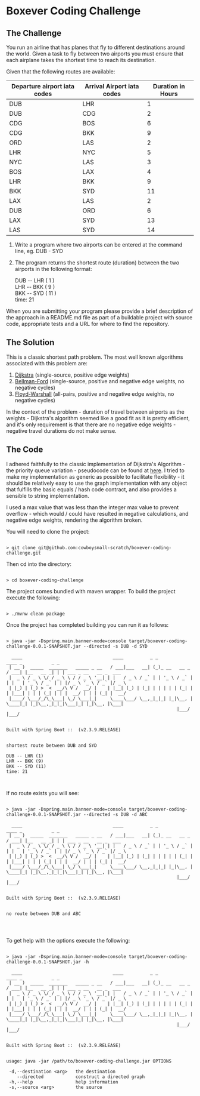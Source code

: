 
# Boxever Coding Challenge



## The Challenge


You run an airline that has planes that fly to different destinations around the world. Given a
task to fly between two airports you must ensure that each airplane takes the shortest time
to reach its destination.


Given that the following routes are available:


| Departure airport iata codes | Arrival Airport iata codes | Duration in Hours |
| ---------------------------- | -------------------------- | ----------------- |
| DUB                          | LHR                        | 1                 |
| DUB                          | CDG                        | 2                 |
| CDG                          | BOS                        | 6                 |
| CDG                          | BKK                        | 9                 |
| ORD                          | LAS                        | 2                 |
| LHR                          | NYC                        | 5                 |
| NYC                          | LAS                        | 3                 |
| BOS                          | LAX                        | 4                 |
| LHR                          | BKK                        | 9                 |
| BKK                          | SYD                        | 11                |
| LAX                          | LAS                        | 2                 |
| DUB                          | ORD                        | 6                 |
| LAX                          | SYD                        | 13                |
| LAS                          | SYD                        | 14                |




1. Write a program where two airports can be entered at the command line, eg. DUB - SYD  


2. The program returns the shortest route (duration) between the two airports in the following format:  


   DUB -- LHR ( 1 )  
   LHR -- BKK ( 9 )  
   BKK -- SYD ( 11 )  
   time: 21


When you are submitting your program please provide a brief description of the approach in a 
README.md file as part of a buildable project with source code, appropriate tests and a URL 
for where to find the repository.



## The Solution

This is a classic shortest path problem. The most well known algorithms associated with this 
problem are:


1. [Dijkstra](https://en.wikipedia.org/wiki/Dijkstra%27s_algorithm) (single-source, positive edge weights)
2. [Bellman-Ford](https://en.wikipedia.org/wiki/Bellman%E2%80%93Ford_algorithm) (single-source, positive and negative edge weights, no negative cycles)
3. [Floyd-Warshall](https://en.wikipedia.org/wiki/Floyd%E2%80%93Warshall_algorithm) (all-pairs, positive and negative edge weights, no negative cycles)


In the context of the problem - duration of travel between airports as the weights - 
Dijkstra's algorithm seemed like a good fit as it is pretty efficient, and it's only 
requirement is that there are no negative edge weights - negative travel durations do 
not make sense. 



## The Code

I adhered faithfully to the classic implementation of Dijkstra's Algorithm - the priority queue 
variation - pseudocode can be found at [here](https://en.wikipedia.org/wiki/Dijkstra%27s_algorithm#Using_a_priority_queue). 
I tried to make my implementation as generic as possible to facilitate flexibility - 
it should be relatively easy to use the graph implementation with any object that fulfills the 
basic equals / hash code contract, and also provides a sensible to string implementation.


I used a max value that was less than the integer max value to prevent overflow - which would 
/ could have resulted in negative calculations, and negative edge weights, rendering the algorithm 
broken.


You will need to clone the project:


```shell

> git clone git@github.com:cowboysmall-scratch/boxever-coding-challenge.git  

```


Then cd into the directory:


```shell

> cd boxever-coding-challenge

```


The project comes bundled with maven wrapper. To build the project execute the following:


```shell

> ./mvnw clean package

```


Once the project has completed building you can run it as follows:


```shell

> java -jar -Dspring.main.banner-mode=console target/boxever-coding-challenge-0.0.1-SNAPSHOT.jar --directed -s DUB -d SYD 

  ____                                  ____          _ _                ____ _           _ _
 | __ )  _____  _______   _____ _ __   / ___|___   __| (_)_ __   __ _   / ___| |__   __ _| | | ___ _ __   __ _  ___
 |  _ \ / _ \ \/ / _ \ \ / / _ \ '__| | |   / _ \ / _` | | '_ \ / _` | | |   | '_ \ / _` | | |/ _ \ '_ \ / _` |/ _ \
 | |_) | (_) >  <  __/\ V /  __/ |    | |__| (_) | (_| | | | | | (_| | | |___| | | | (_| | | |  __/ | | | (_| |  __/
 |____/ \___/_/\_\___| \_/ \___|_|     \____\___/ \__,_|_|_| |_|\__, |  \____|_| |_|\__,_|_|_|\___|_| |_|\__, |\___|
                                                                |___/                                    |___/


Built with Spring Boot ::  (v2.3.9.RELEASE)


shortest route between DUB and SYD

DUB -- LHR (1)
LHR -- BKK (9)
BKK -- SYD (11)
time: 21



```

If no route exists you will see:


```shell

> java -jar -Dspring.main.banner-mode=console target/boxever-coding-challenge-0.0.1-SNAPSHOT.jar --directed -s DUB -d ABC 

  ____                                  ____          _ _                ____ _           _ _
 | __ )  _____  _______   _____ _ __   / ___|___   __| (_)_ __   __ _   / ___| |__   __ _| | | ___ _ __   __ _  ___
 |  _ \ / _ \ \/ / _ \ \ / / _ \ '__| | |   / _ \ / _` | | '_ \ / _` | | |   | '_ \ / _` | | |/ _ \ '_ \ / _` |/ _ \
 | |_) | (_) >  <  __/\ V /  __/ |    | |__| (_) | (_| | | | | | (_| | | |___| | | | (_| | | |  __/ | | | (_| |  __/
 |____/ \___/_/\_\___| \_/ \___|_|     \____\___/ \__,_|_|_| |_|\__, |  \____|_| |_|\__,_|_|_|\___|_| |_|\__, |\___|
                                                                |___/                                    |___/


Built with Spring Boot ::  (v2.3.9.RELEASE)


no route between DUB and ABC




```


To get help with the options execute the following:

```shell

> java -jar -Dspring.main.banner-mode=console target/boxever-coding-challenge-0.0.1-SNAPSHOT.jar -h 

  ____                                  ____          _ _                ____ _           _ _
 | __ )  _____  _______   _____ _ __   / ___|___   __| (_)_ __   __ _   / ___| |__   __ _| | | ___ _ __   __ _  ___
 |  _ \ / _ \ \/ / _ \ \ / / _ \ '__| | |   / _ \ / _` | | '_ \ / _` | | |   | '_ \ / _` | | |/ _ \ '_ \ / _` |/ _ \
 | |_) | (_) >  <  __/\ V /  __/ |    | |__| (_) | (_| | | | | | (_| | | |___| | | | (_| | | |  __/ | | | (_| |  __/
 |____/ \___/_/\_\___| \_/ \___|_|     \____\___/ \__,_|_|_| |_|\__, |  \____|_| |_|\__,_|_|_|\___|_| |_|\__, |\___|
                                                                |___/                                    |___/


Built with Spring Boot ::  (v2.3.9.RELEASE)


usage: java -jar /path/to/boxever-coding-challenge.jar OPTIONS

 -d,--destination <arg>   the destination
    --directed            construct a directed graph
 -h,--help                help information
 -s,--source <arg>        the source



```
